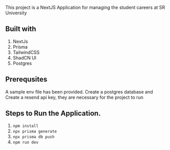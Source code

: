 This project is a NextJS Application for managing the student careers at SR University




## Built with 
1. NextJs
2. Prisma
3. TailwindCSS
4. ShadCN UI
5. Postgres

## Prerequsites
A sample env file has been provided. Create a postgres database and Create a resend api key, they are necessary for the project to run

## Steps to Run the Application.
1. `npm install`
2. `npx prisma generate`
3. `npx prisma db push`
4. `npm run dev`

